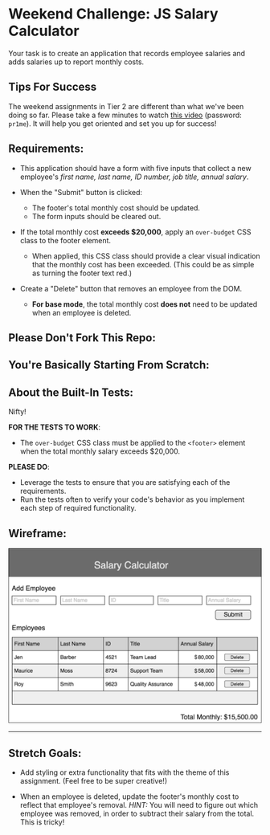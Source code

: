 # Weekend Challenge: JS Salary Calculator

Your task is to create an application that records employee salaries and adds salaries up to report monthly costs.

## Tips For Success

The weekend assignments in Tier 2 are different than what we've been doing so far.  Please take a few minutes to watch [this video](https://vimeo.com/892049929) (password: `pr1me`).  It will help you get oriented and set you up for success!

## Requirements:

* This application should have a form with five inputs that collect a new employee's *first name, last name, ID number, job title, annual salary*.

* When the "Submit" button is clicked:
    <!-- * A new employee row should be added to the table. -->
    * The footer's total monthly cost should be updated.
    * The form inputs should be cleared out.

* If the total monthly cost **exceeds $20,000**, apply an `over-budget` CSS class to the footer element.
    * When applied, this CSS class should provide a clear visual indication that the monthly cost has been exceeded. (This could be as simple as turning the footer text red.)

* Create a "Delete" button that removes an employee from the DOM.
    * **For base mode**, the total monthly cost **does not** need to be updated when an employee is deleted.

## Please Don't Fork This Repo:

<!-- Instead of forking, please click **Use This Template** (the green button) and name your new repo **weekend-salary-calculator**. Then, you can clone it as usual. -->

<!-- By clicking **Use This Template**, you are essentially still forking the repo. But, the difference is that: -->
<!-- * It will appear as a **public** repository in your GitHub. -->
<!-- * All of the previous commits on this repo will not be included in your copy. -->

## You're Basically Starting From Scratch:

<!-- Besides the automated tests, the only file we have provided you with is `index.html`. You'll need to create and source the other files you'll need. -->

## About the Built-In Tests:

<!-- After you've cloned this repository, you'll need to: -->
<!-- * Run `cd weekend-salary-calculator` to get "inside" the project directory. -->
<!-- * Run `npm install` to install the libraries that the automated tests rely on. -->

<!-- Then, at any point, you can execute the test suite by running: -->
<!-- * `npm test` -->

Nifty!

**FOR THE TESTS TO WORK**:
<!-- * Your form's submit button **must** have a `data-testid="submitButton"` attribute. Like so:
  * ```html
    <button data-testid="submitButton">
      Submit
    </button>
    ``` -->
<!-- * Your form's inputs must have these exact attributes:
    * `data-testid="firstNameInput"`
    * `data-testid="lastNameInput"`
    * `data-testid="idInput"`
    * `data-testid="titleInput"`
    * `data-testid="annualSalaryInput"` -->
<!-- * You must use a `<table>` element, where each employee is represented by a single `<tr>`. -->
<!-- * The *total monthly* cost must be rendered somewhere inside the `<footer>` element. -->
* The `over-budget` CSS class must be applied to the `<footer>` element when the total monthly salary exceeds $20,000.

**PLEASE DO**:
* Leverage the tests to ensure that you are satisfying each of the requirements.
* Run the tests often to verify your code's behavior as you implement each step of required functionality.

## Wireframe:

![Wireframe](salary-calc-wireframe.png)

---

## Stretch Goals:

* Add styling or extra functionality that fits with the theme of this assignment. (Feel free to be super creative!)

* When an employee is deleted, update the footer's monthly cost to reflect that employee's removal. _HINT:_ You will need to figure out which employee was removed, in order to subtract their salary from the total. This is tricky! 


